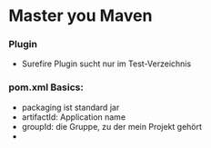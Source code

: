 # Master you Maven

### Plugin
- Surefire Plugin sucht nur im Test-Verzeichnis

### pom.xml Basics:
- packaging ist standard jar
- artifactId: Application name
- groupId: die Gruppe, zu der mein Projekt gehört
- 